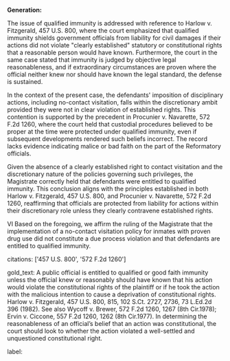 **Generation:**

The issue of qualified immunity is addressed with reference to Harlow v. Fitzgerald, 457 U.S. 800, where the court emphasized that qualified immunity shields government officials from liability for civil damages if their actions did not violate "clearly established" statutory or constitutional rights that a reasonable person would have known. Furthermore, the court in the same case stated that immunity is judged by objective legal reasonableness, and if extraordinary circumstances are proven where the official neither knew nor should have known the legal standard, the defense is sustained.

In the context of the present case, the defendants' imposition of disciplinary actions, including no-contact visitation, falls within the discretionary ambit provided they were not in clear violation of established rights. This contention is supported by the precedent in Procunier v. Navarette, 572 F.2d 1260, where the court held that custodial procedures believed to be proper at the time were protected under qualified immunity, even if subsequent developments rendered such beliefs incorrect. The record lacks evidence indicating malice or bad faith on the part of the Reformatory officials.
 
Given the absence of a clearly established right to contact visitation and the discretionary nature of the policies governing such privileges, the Magistrate correctly held that defendants were entitled to qualified immunity. This conclusion aligns with the principles established in both Harlow v. Fitzgerald, 457 U.S. 800, and Procunier v. Navarette, 572 F.2d 1260, reaffirming that officials are protected from liability for actions within their discretionary role unless they clearly contravene established rights.

VI
Based on the foregoing, we affirm the ruling of the Magistrate that the implementation of a no-contact visitation policy for inmates with proven drug use did not constitute a due process violation and that defendants are entitled to qualified immunity.

citations: ['457 U.S. 800', '572 F.2d 1260']

gold_text: A public official is entitled to qualified or good faith immunity unless the official knew or reasonably should have known that his action would violate the constitutional rights of the plaintiff or if he took the action with the malicious intention to cause a deprivation of constitutional rights. Harlow v. Fitzgerald, 457 U.S. 800, 815, 102 S.Ct. 2727, 2736, 73 L.Ed.2d 396 (1982). See also Wycoff v. Brewer, 572 F.2d 1260, 1267 (8th Cir.1978); Ervin v. Ciccone, 557 F.2d 1260, 1262 (8th Cir.1977). In determining the reasonableness of an official’s belief that an action was constitutional, the court should look to whether the action violated a well-settled and unquestioned constitutional right.

label: 